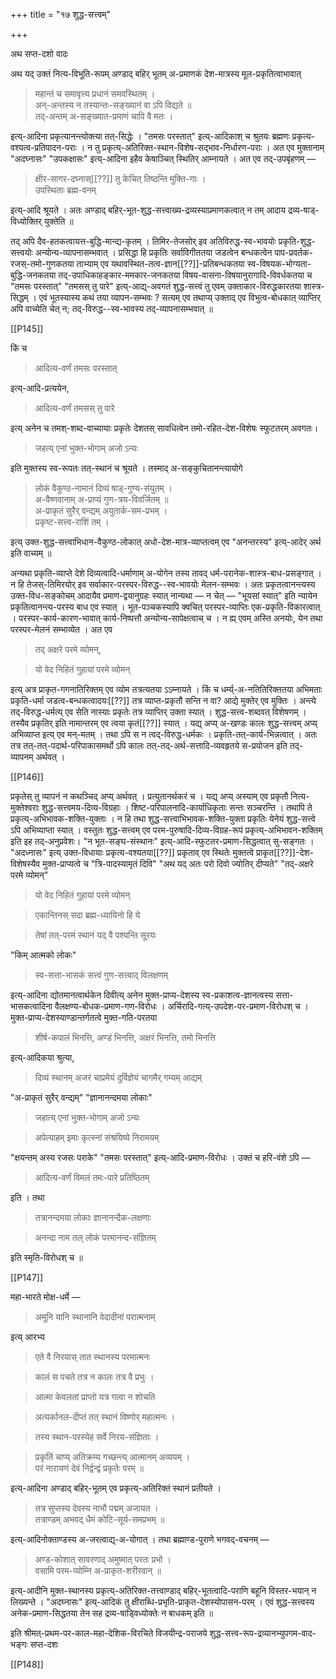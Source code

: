 +++
title = "१७ शुद्ध-सत्त्वम्"

+++

अथ सप्त-दशो वादः

अथ यद् उक्तं नित्य-विभूति-रूपम् अण्डाद् बहिर् भूतम् अ-प्रमाणकं देश-मात्रस्य मूल-प्रकृतित्वाभावात्

> महान्तं च समावृत्त्य प्रधानं समवस्थितम् ।  
अन्-अन्तस्य न तस्यान्तः-सङ्ख्यानं वा ऽपि विद्यते ॥  
तद्-अन्तम् अ-सङ्ख्यात-प्रमाणं चापि वै मतः ।

इत्य्-आदिना प्रकृत्यानन्त्योक्त्या तत्-सिद्धेः । "तमसः परस्तात्" इत्य्-आदिकाश् च श्रुतयः ब्रह्मणः प्रकृत्य-वश्यत्व-प्रतिपादन-पराः । न तु प्रकृत्य्-अतिरिक्त-स्थान-विशेष-सद्भाव-निर्धारण-पराः । अत एव मुक्तानाम् "अदघ्नासः" "उपकक्षासः" इत्य्-आदिना इहैव केषाञ्चित् स्थितिर् आम्नायते । अत एव तद्-उपबृंहणम् —

> क्षीर-सागर-दघ्नास्[[??]] तु केचित् तिष्ठन्ति मुक्ति-गाः ।  
उपस्थिताः ब्रह्म-वनम्

इत्य्-आदि श्रूयते । अतः अण्डाद् बहिर्-भूत-शुद्ध-सत्त्वाख्य-द्रव्यस्याप्रमाणकत्वात् न तम् आदाय द्रव्य-षाड्-विध्योक्तिर् युक्तेति ॥

तद् अपि दैव-हतकत्वायत्त-बुद्धि-मान्द्य-कृतम् । तिमिर-तेजसोर् इव अतिविरुद्ध-स्व-भावयोः प्रकृति-शुद्ध-सत्त्वयोः अन्योन्य-व्यापनासम्भवात् । प्रसिद्धा हि प्रकृतिः सर्वाविगीततया जडत्वेन बन्धकत्वेन पाप-प्रवर्तक-रजस्-तमो-गुणकतया ताभ्याम् एव यथावस्थित-तत्व-ज्ञान[[??]]-प्रतिबन्धकतया स्व-विषयक-भोग्यता-बुद्धि-जनकतया तद्-उपाधिकाहङ्कार-ममकार-जनकतया विषय-वासना-विषयानुरागादि-विवर्धकतया च "तमसः परस्तात्" "तमसस् तु पारे" इत्य्-आद्य्-अवगतं शुद्ध-सत्त्वं तु एवम् उक्ताकार-विरुद्धकारतया शास्त्र-सिद्धम् । एवं भूतस्यास्य कथं तया व्यापन-सम्भवः ? सत्यम् एव तथाप्य् उक्ताद् एव विभुत्व-बोधकात् व्याप्तिर् अपि वाच्येति चेत् न; तद्-विरुद्ध--स्व-भावस्य तद्-व्यापनासम्भवात् ॥

[[P145]]

किं च 

> आदित्य-वर्णं तमसः परस्तात्

इत्य्-आदि-प्रत्ययेन, 

> आदित्य-वर्णं तमसस् तु पारे

इत्य् अनेन च तमश्-शब्द-वाच्यायाः प्रकृतेः देशतस् सावधित्वेन तमो-रहित-देश-विशेषः स्फुटतरम् अवगतः। 

> जहत्य् एनां भुक्त-भोगाम् अजो ऽन्यः

इति मुक्तस्य स्व-रूपतः तत्-स्थानं च श्रूयते । तस्माद् अ-सङ्कुचितानन्त्यायोगे

> लोकं वैकुण्ठ-नामानं दिव्यं षाड्-गुण्य-संयुतम् ।  
अ-वैष्णवानाम् अ-प्राप्यं गुण-त्रय-विवर्जितम् ॥  
अ-प्राकृतं सुरैर् वन्द्यम् अयुतार्क-सम-प्रभम् ।  
प्रकृष्ट-सत्त्व-राशिं तम् ।

इत्य् उक्त-शुद्ध-सत्त्वाभिधान-वैकुण्ठ-लोकात् अधो-देश-मात्र-व्याप्तत्वम् एव "अनन्तरस्य" इत्य्-आदेर् अर्थ इति वाच्यम् ॥

अन्यथा प्रकृति-व्याप्ते देशे दिव्यत्वादि-धर्माणाम् अ-योगेन तस्य तावद् धर्म-परानेक-शास्त्र-बाध-प्रसङ्गात् । न हि तेजस्-तिमिरयोर् इव सर्वाकार-परस्पर-विरुद्ध--स्व-भावयोः मेलन-सम्भवः । अतः प्रकृतत्वानन्त्यस्य उक्त-विध-सङ्कोचम् आदायैव प्रमाण-द्वयानुग्रहः स्यात् नान्यथा — न चेत् — "भूयसां स्यात्" इति न्यायेन प्रकृतित्वानन्त्य-परस्य बाध एव स्यात् । भूत-पञ्चकस्यापि क्वचित् परस्पर-व्याप्तिः एक-प्रकृति-विकारत्वात् । परस्पर-कार्य-कारण-भावात् कार्य-निष्पत्तौ अन्योन्य-सापेक्षत्वाच् च । न ह्य् एवम् अस्ति अनयोः, येन तथा परस्पर-मेलनं सम्भाव्येत । अत एव 

> तद् अक्षरे परमे व्योमन्, 

> यो वेद निहितं गुहायां परमे व्योमन्

इत्य् अत्र प्राकृत-गगनातिरिक्तम् एव व्योम तत्रत्यतया ऽऽम्नायते । किं च धर्म्य्-अ-नतितिरिक्ततया अभिमताः प्रकृति-धर्मा जडत्व-बन्धकत्वादयः[[??]] तत्र व्याप्त-प्रकृतौ सन्ति न वा? आद्ये मुक्तेर् एव मुक्तिः । अन्त्ये तद्-विरुद्ध-धर्मत्य् एव सेति नास्याः प्रकृतेः तत्र व्याप्तिर् उक्ता स्यात् । शुद्ध-सत्त्व-शब्दवत् विशेषणम् । तस्यैव प्रकृतिर् इति नामान्तरम् एव त्वया कृतं[[??]] स्यात् । यद्य् अप्य् अ-खण्डः कालः शुद्ध-सत्त्वम् अप्य् अभिव्याप्त इत्य् एव मन्-मतम् । तथा ऽपि स न त्वद्-विरुद्ध-धर्मकः । प्रकृति-तत्-कार्य-भिन्नत्वात् । अतः तत्र तत्-तत्-पदार्थ-परिपाकासमर्थो ऽपि कालः तत्-तद्-अर्थ-सत्तादि-व्यवहृतये स-प्रयोजन इति तद्-व्यापनम् अर्थवत् ।

[[P146]]

प्रकृतेस् तु व्यापनं न कथञ्चिद् अप्य् अर्थवत् । प्रत्युतानर्थकरं च । यद्य् अप्य् अस्याम् एव प्रकृतौ नित्य-मुक्तेश्वराः शुद्ध-सत्त्वमय-दिव्य-विग्रहाः । शिष्ट-परिपालनादि-कार्याधिकृताः सन्तः सञ्चरन्ति । तथापि ते प्रकृत्य्-अभिभावक-शक्ति-युक्ताः । न हि तथा शुद्ध-सत्त्वाभिभावक-शक्ति-युक्ता प्रकृतिः येनेयं शुद्ध-सत्त्वे ऽपि अभिव्याप्ता स्यात् । वस्तुतः शुद्ध-सत्त्वम् एव परम-पुरुषादि-दिव्य-विग्रह-रूपं प्रकृत्य्-अभिभावन-शक्तिम् इति इह तद्-अनुप्रवेशः। "न भूत-सङ्घ-संस्थानः" इत्य्-आदि-स्फुटतर-प्रमाण-सिद्धत्वात् सु-सङ्गतः । "अदध्नासः" इत्य् उक्त-विधायाः प्रकृत्य-वश्यतया[[??]] प्रकृताव् एव स्थितेः मुक्तत्वे प्राकृत[[??]]-देश-विशेषस्यैव मुक्त-प्राप्यत्वे च "त्रि-पादस्यामृतं दिवि" "अथ यद् अतः परो दिवो ज्योतिर् दीप्यते" "तद्-अक्षरे परमे व्योमन्"

> यो वेद निहितं गुहायां परमे व्योमन्

> एकान्तिनस् सदा ब्रह्म-ध्यायिनो हि ये

> तेषां तत्-परमं स्थानं यद् वै पश्यन्ति सूरयः 

"किम् आत्मको लोकः" 

> स्व-सत्ता-भासकं सत्त्वं गुण-सत्त्वाद् विलक्षणम् 

इत्य्-आदिना द्योतमानत्वार्थकेन दिवीत्य् अनेन मुक्त-प्राप्य-देशस्य स्व-प्रकाशत्व-ज्ञानत्वस्य सत्ता-भासकत्वादिना वैलक्षण्य-बोधक-प्रमाण-गण-विरोधः । अर्चिरादि-गत्य्-उपदेश-पर-प्रमाण-विरोधश् च । मुक्त-प्राप्य-देशस्याण्डान्तर्गतत्वे मुक्त-गति-परतया 

> शीर्ष-कपालं भिनत्ति, अण्डं भिनत्ति, अक्षरं भिनत्ति, तमो भिनत्ति

इत्य्-आदिकया श्रुत्या, 

> दिव्यं स्थानम् अजरं चाप्रमेयं दुर्विज्ञेयं चागमैर् गम्यम् आद्यम्

"अ-प्राकृतं सुरैर् वन्द्यम्" "ज्ञानानन्दमया लोकाः" 

> जहात्य् एनां भुक्त-भोगाम् अजो ऽन्यः

> अपेत्याहम् इमाः कृत्स्नां संश्रयिष्ये निरामयम्

"क्षयन्तम् अस्य रजसः पराके" "तमसः परस्तात्" इत्य्-आदि-प्रमाण-विरोधः । उक्तं च हरि-वंशे ऽपि — 

> आदित्य-वर्णं विमलं तमः-पारे प्रतिष्ठितम्

इति । तथा 

> तत्रानन्दमया लोकाः ज्ञानानन्दैक-लक्षणाः 

> अनन्दा नाम तल् लोकं परमानन्द-संज्ञितम्

इति स्मृति-विरोधश् च ॥

[[P147]]

महा-भारते मोक्ष-धर्मे — 

> अमूनि यानि स्थानानि वेदादीनां परात्मनाम् 

इत्य् आरभ्य 

> एते वै निरयास् तात स्थानस्य परमात्मनः 

> कालं स पचते तत्र न कालः तत्र वै प्रभुः ।

> आत्मा केवलतां प्राप्तो यत्र गत्वा न शोचति 

> अत्यर्कानल-दीप्तं तत् स्थानं विष्णोर् महात्मनः । 

> तस्य स्थान-परस्येह सर्वे निरय-संज्ञिताः ।

> प्रकृतिं चाप्य् अतिक्रम्य गच्छन्त्य् आत्मानम् अव्ययम् ।  
परं नारायणं देवं निर्द्वन्द्वं प्रकृतेः परम् ॥

इत्य्-आदिना अण्डाद् बहिर्-भूतम् एव प्रकृत्य्-अतिरिक्तं स्थानं प्रतीयते ।

> तत्र सुप्तस्य देवस्य नाभौ पद्मम् अजायत ।  
तत्राण्डम् अभवद् धैमं कोटि-सूर्य-समप्रभम् ॥

इत्य्-आदिनोक्ताण्डस्य अ-जरत्वाद्य्-अ-योगात् । तथा ब्रह्माण्ड-पुराणे भगवद्-वचनम् —

> अण्ड-कोशात् सावरणाद् अमुष्मात् परतः प्रभो ।  
वसामि परम-व्योम्नि अ-प्राकृत-शरीरवान् ॥

इत्य्-आदीनि मुक्त-स्थानस्य प्रकृत्य्-अतिरिक्त-तत्त्वाण्डाद् बहिर्-भूतत्वादि-पराणि बहूनि विस्तर-भयान् न लिख्यन्ते । "अदघ्नासः" इत्य्-आदिकं तु क्षीराब्धि-प्रभृति-प्राकृत-देशस्योपासन-परम् । एवं शुद्ध-सत्त्वस्य अनेक-प्रमाण-सिद्धतया तेन सह द्रव्य-षाड्विध्योक्तेः न बाधकम् इति ॥

इति श्रीमत्-प्रथम-पर-काल-महा-देशिक-विरचिते विजयीन्द्र-पराजये शुद्ध-सत्त्व-रूप-द्रव्यानभ्युपगम-वाद-भङ्गः सप्त-दशः

[[P148]]
